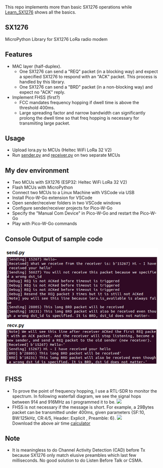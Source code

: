 This repo implements more than basic SX1276 operations while [Learn_SX1276](https://github.com/xg590/Learn_SX1276) shows all the basics. 
## SX1276
MicroPython Library for SX1276 LoRa radio modem 
## Features 
* MAC layer (half-duplex). 
  * One SX1276 can send a "REQ" packet (in a blocking way) and expect a specified SX1276 to respond with an "ACK" packet. This process is handled by this library.
  * One SX1276 can send a "BRD" packet (in a non-blocking way) and expect no "ACK" reply.
* Implement FHSS (first?)
  * FCC mandates frequency hopping if dwell time is above the threshold 400ms.
  * Large spreading factor and narrow bandwidth can significantly prolong the dwell time so that freq hopping is necessary for transmiiting large packet.
## Usage 
* Upload lora.py to MCUs (Heltec WiFi LoRa 32 V2)
* Run [sender.py](sender/sender.py) and [receiver.py](receiver/receiver.py) on two separate MCUs
## My dev environment
* Two MCUs with SX1276 (ESP32: Heltec WiFi LoRa 32 V2)
* Flash MCUs with MicroPython
* Connect two MCUs to a Linux Machine with VSCode via USB
* Install Pico-W-Go extension for VSCode
* Open sender/receiver folders in two VSCode windows
* Configure sender/receiver projects for Pico-W-Go
* Specify the "Manual Com Device" in Pico-W-Go and restart the Pico-W-Go
* Play with Pico-W-Go commands
## Console Output of sample code
<img src="misc/console_output.png"></img>
## FHSS
* To prove the point of frequency hopping, I use a RTL-SDR to monitor the spectrum. In following waterfall diagram, we see the signal hops between 914 and 916MHz as I programmed it to be.
<img src="misc/fhss.jpg"></img>
* FHSS is not necessary if the message is short. For example, a 29Bytes packet can be transmitted under 400ms, given parameters {SF:10, BW:125kHz, CR:4/5, Header: Explicit , Preamble: 6}. 
<img src="misc/airtime_calculator.jpg"></img><br>
Download the above air time [calculator](misc/airtime_calculator.zip)
## Note
* It is meaningless to do Channel Activity Detection (CAD) before Tx because SX1276 only match elusive preambles which last few milliseconds. No good solution to do Listen Before Talk or CSMA.